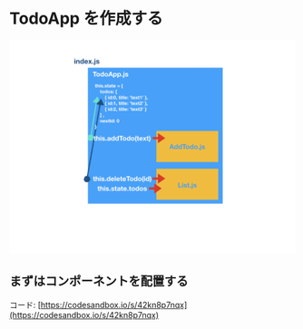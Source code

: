 # TodoApp を作成する

![](/assets/todoApp.001.png)

## まずはコンポーネントを配置する

コード: [https://codesandbox.io/s/42kn8p7nqx](https://codesandbox.io/s/42kn8p7nqx)